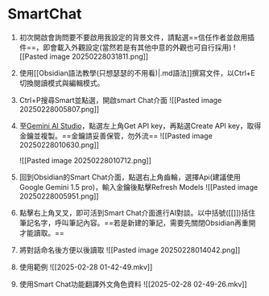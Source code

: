 # SmartChat
1. 初次開啟會詢問要不要啟用我設定的背景文件，請點選==信任作者並啟用插件==，即會載入外觀設定(當然若是有其他中意的外觀也可自行採用)
	![[Pasted image 20250228031811.png]]

2. 使用[[Obsidian語法教學(只想瑟瑟的不用看)|.md語法]]撰寫文件，以Ctrl+E切換閱讀模式與編輯模式。

3. Ctrl+P搜尋Smart並點選，開啟smart Chat介面
	![[Pasted image 20250228005807.png]]

3. 至[Gemini AI Studio](https://aistudio.google.com/)，點選左上角Get API key，再點選Create API key，取得金鑰並複製。==金鑰請妥善保管，勿外流==
	![[Pasted image 20250228010630.png]]
	
	![[Pasted image 20250228010712.png]]


4. 回到Obsidian的Smart Chat介面，點選右上角齒輪，選擇Api(建議使用Google Gemini 1.5 pro)，輸入金鑰後點擊Refresh Models
	![[Pasted image 20250228005951.png]]

5. 點擊右上角叉叉，即可活到Smart Chat介面進行AI對談。以中括號([[]])括住筆記名字，呼叫筆記內容。==若是新建的筆記，需要先關閉Obsidian再重開才能讀取。==

6. 將對話命名後方便以後讀取
	![[Pasted image 20250228014042.png]]

7. 使用範例
	![[2025-02-28 01-42-49.mkv]]
8. 使用Smart Chat功能翻譯外文角色資料
	![[2025-02-28 02-49-26.mkv]]